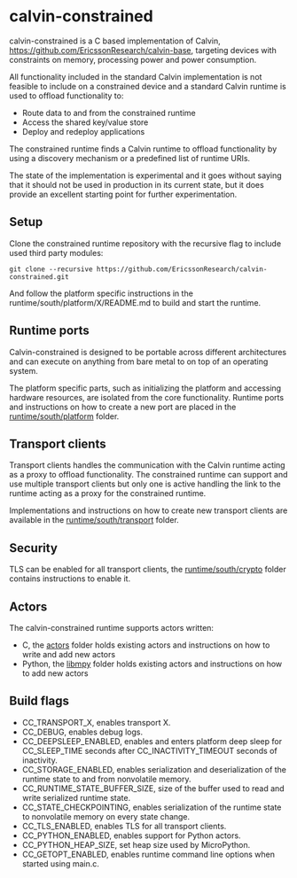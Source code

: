# calvin-constrained

calvin-constrained is a C based implementation of Calvin, https://github.com/EricssonResearch/calvin-base, targeting devices with constraints on memory, processing power and power consumption.

All functionality included in the standard Calvin implementation is not feasible to include on a constrained device and a standard Calvin runtime is used to offload functionality to:

- Route data to and from the constrained runtime
- Access the shared key/value store
- Deploy and redeploy applications

The constrained runtime finds a Calvin runtime to offload functionality by using a discovery mechanism or a predefined list of runtime URIs.

The state of the implementation is experimental and it goes without saying that it should not be used in production in its current state, but it does provide an excellent starting point for further experimentation.

## Setup

Clone the constrained runtime repository with the recursive flag to include used third party modules:

```
git clone --recursive https://github.com/EricssonResearch/calvin-constrained.git
```

And follow the platform specific instructions in the runtime/south/platform/X/README.md to build and start the runtime.

## Runtime ports

Calvin-constrained is designed to be portable across different architectures and can execute on anything from bare metal to on top of an operating system.

The platform specific parts, such as initializing the platform and accessing hardware resources, are isolated from the core functionality. Runtime ports and instructions on how to create a new port are placed in the [runtime/south/platform](runtime/south/platform) folder.

## Transport clients

Transport clients handles the communication with the Calvin runtime acting as a proxy to offload functionality. The constrained runtime can support and use multiple transport clients but only one is active handling the link to the runtime acting as a proxy for the constrained runtime.

Implementations and instructions on how to create new transport clients are available in the [runtime/south/transport](runtime/south/transport) folder.

## Security

TLS can be enabled for all transport clients, the [runtime/south/crypto](runtime/south/crypto) folder contains instructions to enable it.

## Actors

The calvin-constrained runtime supports actors written:
- C, the [actors](actors) folder holds existing actors and instructions on how to write and add new actors
- Python, the [libmpy](libmpy) folder holds existing actors and instructions on how to add new actors

## Build flags

- CC_TRANSPORT_X, enables transport X.
- CC_DEBUG, enables debug logs.
- CC_DEEPSLEEP_ENABLED, enables and enters platform deep sleep for CC_SLEEP_TIME seconds after CC_INACTIVITY_TIMEOUT seconds of inactivity.
- CC_STORAGE_ENABLED, enables serialization and deserialization of the runtime state to and from nonvolatile memory.
- CC_RUNTIME_STATE_BUFFER_SIZE, size of the buffer used to read and write serialized runtime state.
- CC_STATE_CHECKPOINTING, enables serialization of the runtime state to nonvolatile memory on every state change.
- CC_TLS_ENABLED, enables TLS for all transport clients.
- CC_PYTHON_ENABLED, enables support for Python actors.
- CC_PYTHON_HEAP_SIZE, set heap size used by MicroPython.
- CC_GETOPT_ENABLED, enables runtime command line options when started using main.c.
